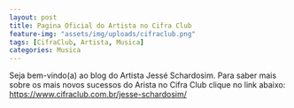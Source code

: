 ```yaml
---
layout: post
title: Pagina Oficial do Artista no Cifra Club
feature-img: "assets/img/uploads/cifraclub.png"
tags: [CifraClub, Artista, Musica]
categories: Musica
---
```



Seja bem-vindo(a) ao blog do Artista Jessé Schardosim.
Para saber mais sobre os mais novos sucessos do Arista no Cifra Club clique no link abaixo:
<a href="https://www.cifraclub.com.br/jesse-schardosim/" target="_blank">https://www.cifraclub.com.br/jesse-schardosim/</a>
